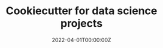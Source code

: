 ---
title: Cookiecutter for data science projects
summary: This repo give us a template for developing data science and data analysis projects.
tags:
- Other
date: "2022-04-01T00:00:00Z"

# Optional external URL for project (replaces project detail page).
external_link: "https://github.com/sebasjp/cookiecutter-ds-enterprise"

image:
  caption: cookiecutter
  focal_point: Smart
---